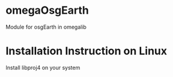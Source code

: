 omegaOsgEarth
=============

Module for osgEarth in omegalib

# Installation Instruction on Linux
Install libproj4 on your system

